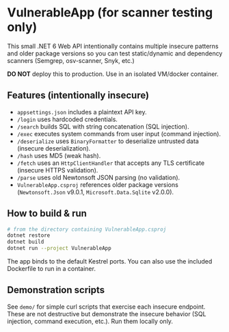 # VulnerableApp (for scanner testing only)

This small .NET 6 Web API intentionally contains multiple insecure patterns and older package versions so you can test static/dynamic and dependency scanners (Semgrep, osv-scanner, Snyk, etc.)

**DO NOT** deploy this to production. Use in an isolated VM/docker container.

## Features (intentionally insecure)
- `appsettings.json` includes a plaintext API key.
- `/login` uses hardcoded credentials.
- `/search` builds SQL with string concatenation (SQL injection).
- `/exec` executes system commands from user input (command injection).
- `/deserialize` uses `BinaryFormatter` to deserialize untrusted data (insecure deserialization).
- `/hash` uses MD5 (weak hash).
- `/fetch` uses an `HttpClientHandler` that accepts any TLS certificate (insecure HTTPS validation).
- `/parse` uses old Newtonsoft JSON parsing (no validation).
- `VulnerableApp.csproj` references older package versions (`Newtonsoft.Json` v9.0.1, `Microsoft.Data.Sqlite` v2.0.0).

## How to build & run
```bash
# from the directory containing VulnerableApp.csproj
dotnet restore
dotnet build
dotnet run --project VulnerableApp
```

The app binds to the default Kestrel ports. You can also use the included Dockerfile to run in a container.

## Demonstration scripts
See `demo/` for simple curl scripts that exercise each insecure endpoint. These are not destructive but demonstrate the insecure behavior (SQL injection, command execution, etc.). Run them locally only.
